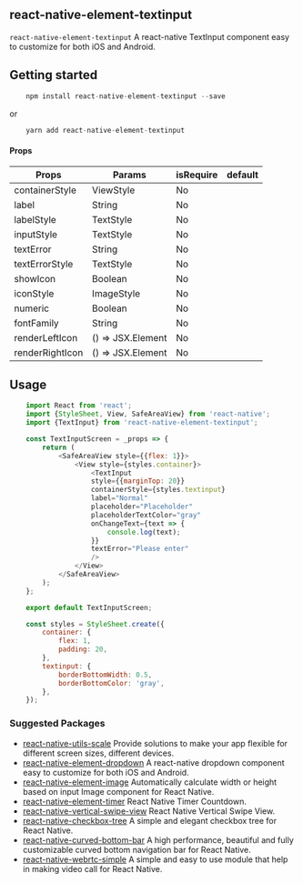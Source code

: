 ## react-native-element-textinput
`react-native-element-textinput` A react-native TextInput component easy to customize for both iOS and Android.
## Getting started
```js
    npm install react-native-element-textinput --save
```
or

```js
    yarn add react-native-element-textinput
```

#### Props
| Props              | Params               | isRequire | default          |
| ------------------ | -------------------- | --------- | ---------------- |
| containerStyle     | ViewStyle            | No        |                  |
| label              | String               | No        |                  |
| labelStyle         | TextStyle            | No        |                  |
| inputStyle         | TextStyle            | No        |                  |
| textError          | String               | No        |                  |
| textErrorStyle     | TextStyle            | No        |                  |
| showIcon           | Boolean              | No        |                  |
| iconStyle          | ImageStyle           | No        |                  |
| numeric            | Boolean              | No        |                  |
| fontFamily         | String               | No        |                  |
| renderLeftIcon     | () => JSX.Element    | No        |                  |
| renderRightIcon    | () => JSX.Element    | No        |                  |

## Usage
```javascript
    import React from 'react';
    import {StyleSheet, View, SafeAreaView} from 'react-native';
    import {TextInput} from 'react-native-element-textinput';

    const TextInputScreen = _props => {
        return (
            <SafeAreaView style={{flex: 1}}>
                <View style={styles.container}>
                    <TextInput
                    style={{marginTop: 20}}
                    containerStyle={styles.textinput}
                    label="Normal"
                    placeholder="Placeholder"
                    placeholderTextColor="gray"
                    onChangeText={text => {
                        console.log(text);
                    }}
                    textError="Please enter"
                    />
                </View>
            </SafeAreaView>
        );
    };

    export default TextInputScreen;

    const styles = StyleSheet.create({
        container: {
            flex: 1,
            padding: 20,
        },
        textinput: {
            borderBottomWidth: 0.5,
            borderBottomColor: 'gray',
        },
    });
```

### Suggested Packages
- [react-native-utils-scale](https://www.npmjs.com/package/react-native-utils-scale) Provide solutions to make your app flexible for different screen sizes, different devices.
- [react-native-element-dropdown](https://www.npmjs.com/package/react-native-element-dropdown) A react-native dropdown component easy to customize for both iOS and Android.
- [react-native-element-image](https://www.npmjs.com/package/react-native-element-image) Automatically calculate width or height based on input Image component for React Native.
- [react-native-element-timer](https://www.npmjs.com/package/react-native-element-timer) React Native Timer Countdown.
- [react-native-vertical-swipe-view](https://www.npmjs.com/package/react-native-vertical-swipe-view) React Native Vertical Swipe View.
- [react-native-checkbox-tree](https://www.npmjs.com/package/react-native-checkbox-tree) A simple and elegant checkbox tree for React Native.
- [react-native-curved-bottom-bar](https://www.npmjs.com/package/react-native-curved-bottom-bar) A high performance, beautiful and fully customizable curved bottom navigation bar for React Native.
- [react-native-webrtc-simple](https://www.npmjs.com/package/react-native-webrtc-simple) A simple and easy to use module that help in making video call for React Native.